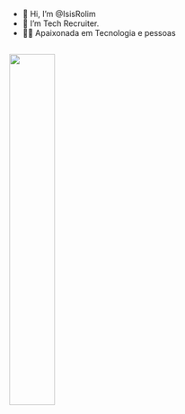 - 👋 Hi, I’m @IsisRolim
- 👀 I’m Tech Recruiter.
- 👩‍💻 Apaixonada em Tecnologia e pessoas 
</div>

## 

<div> 


<a href="https://www.linkedin.com/in/isisrolimtechrecruiter/" rel="nofollow"><img width="40%" src="https://img.shields.io/badge/LinkedIn-0077B5?style=for-the-badge&logo=linkedin&logoColor=white">
